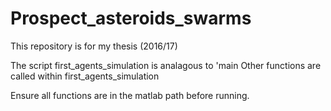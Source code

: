 # Prospect_asteroids_swarms
This repository is for my thesis (2016/17)

The script first_agents_simulation is analagous to 'main
Other functions are called within first_agents_simulation

Ensure all functions are in the matlab path before running.
